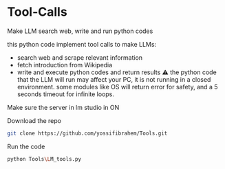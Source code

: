 # Tool-Calls
Make LLM search web, write and run python codes

this python code implement tool calls to make LLMs:
* search web and scrape relevant information
* fetch introduction from Wikipedia
* write and execute python codes and return results
:warning: the python code that the LLM will run may affect your PC, it is not running in a closed environment. some modules like OS will return error for safety, and a 5 seconds timeout for infinite loops.

Make sure the server in lm studio in ON

Download the repo
```bash
git clone https://github.com/yossifibrahem/Tools.git
```
Run the code
```bash
python Tools\LM_tools.py
```
